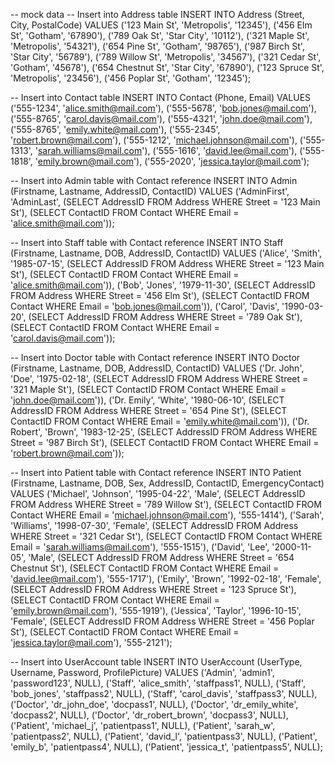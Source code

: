 -- mock data
-- Insert into Address table
INSERT INTO Address (Street, City, PostalCode) VALUES 
('123 Main St', 'Metropolis', '12345'),
('456 Elm St', 'Gotham', '67890'),
('789 Oak St', 'Star City', '10112'),
('321 Maple St', 'Metropolis', '54321'),
('654 Pine St', 'Gotham', '98765'),
('987 Birch St', 'Star City', '56789'),
('789 Willow St', 'Metropolis', '34567'),
('321 Cedar St', 'Gotham', '45678'),
('654 Chestnut St', 'Star City', '67890'),
('123 Spruce St', 'Metropolis', '23456'),
('456 Poplar St', 'Gotham', '12345');

-- Insert into Contact table
INSERT INTO Contact (Phone, Email) VALUES 
('555-1234', 'alice.smith@mail.com'),
('555-5678', 'bob.jones@mail.com'),
('555-8765', 'carol.davis@mail.com'),
('555-4321', 'john.doe@mail.com'),
('555-8765', 'emily.white@mail.com'),
('555-2345', 'robert.brown@mail.com'),
('555-1212', 'michael.johnson@mail.com'),
('555-1313', 'sarah.williams@mail.com'),
('555-1616', 'david.lee@mail.com'),
('555-1818', 'emily.brown@mail.com'),
('555-2020', 'jessica.taylor@mail.com');

-- Insert into Admin table with Contact reference
INSERT INTO Admin (Firstname, Lastname, AddressID, ContactID) VALUES 
('AdminFirst', 'AdminLast', 
(SELECT AddressID FROM Address WHERE Street = '123 Main St'), 
(SELECT ContactID FROM Contact WHERE Email = 'alice.smith@mail.com'));

-- Insert into Staff table with Contact reference
INSERT INTO Staff (Firstname, Lastname, DOB, AddressID, ContactID) VALUES 
('Alice', 'Smith', '1985-07-15', 
(SELECT AddressID FROM Address WHERE Street = '123 Main St'), 
(SELECT ContactID FROM Contact WHERE Email = 'alice.smith@mail.com')),
('Bob', 'Jones', '1979-11-30', 
(SELECT AddressID FROM Address WHERE Street = '456 Elm St'), 
(SELECT ContactID FROM Contact WHERE Email = 'bob.jones@mail.com')),
('Carol', 'Davis', '1990-03-20', 
(SELECT AddressID FROM Address WHERE Street = '789 Oak St'), 
(SELECT ContactID FROM Contact WHERE Email = 'carol.davis@mail.com'));

-- Insert into Doctor table with Contact reference
INSERT INTO Doctor (Firstname, Lastname, DOB, AddressID, ContactID) VALUES 
('Dr. John', 'Doe', '1975-02-18', 
(SELECT AddressID FROM Address WHERE Street = '321 Maple St'), 
(SELECT ContactID FROM Contact WHERE Email = 'john.doe@mail.com')),
('Dr. Emily', 'White', '1980-06-10', 
(SELECT AddressID FROM Address WHERE Street = '654 Pine St'), 
(SELECT ContactID FROM Contact WHERE Email = 'emily.white@mail.com')),
('Dr. Robert', 'Brown', '1983-12-25', 
(SELECT AddressID FROM Address WHERE Street = '987 Birch St'), 
(SELECT ContactID FROM Contact WHERE Email = 'robert.brown@mail.com'));

-- Insert into Patient table with Contact reference
INSERT INTO Patient (Firstname, Lastname, DOB, Sex, AddressID, ContactID, EmergencyContact) VALUES 
('Michael', 'Johnson', '1995-04-22', 'Male', 
(SELECT AddressID FROM Address WHERE Street = '789 Willow St'), 
(SELECT ContactID FROM Contact WHERE Email = 'michael.johnson@mail.com'), '555-1414'),
('Sarah', 'Williams', '1998-07-30', 'Female', 
(SELECT AddressID FROM Address WHERE Street = '321 Cedar St'), 
(SELECT ContactID FROM Contact WHERE Email = 'sarah.williams@mail.com'), '555-1515'),
('David', 'Lee', '2000-11-05', 'Male', 
(SELECT AddressID FROM Address WHERE Street = '654 Chestnut St'), 
(SELECT ContactID FROM Contact WHERE Email = 'david.lee@mail.com'), '555-1717'),
('Emily', 'Brown', '1992-02-18', 'Female', 
(SELECT AddressID FROM Address WHERE Street = '123 Spruce St'), 
(SELECT ContactID FROM Contact WHERE Email = 'emily.brown@mail.com'), '555-1919'),
('Jessica', 'Taylor', '1996-10-15', 'Female', 
(SELECT AddressID FROM Address WHERE Street = '456 Poplar St'), 
(SELECT ContactID FROM Contact WHERE Email = 'jessica.taylor@mail.com'), '555-2121');

-- Insert into UserAccount table
INSERT INTO UserAccount (UserType, Username, Password, ProfilePicture) VALUES 
('Admin', 'admin1', 'password123', NULL),
('Staff', 'alice_smith', 'staffpass1', NULL),
('Staff', 'bob_jones', 'staffpass2', NULL),
('Staff', 'carol_davis', 'staffpass3', NULL),
('Doctor', 'dr_john_doe', 'docpass1', NULL),
('Doctor', 'dr_emily_white', 'docpass2', NULL),
('Doctor', 'dr_robert_brown', 'docpass3', NULL),
('Patient', 'michael_j', 'patientpass1', NULL),
('Patient', 'sarah_w', 'patientpass2', NULL),
('Patient', 'david_l', 'patientpass3', NULL),
('Patient', 'emily_b', 'patientpass4', NULL),
('Patient', 'jessica_t', 'patientpass5', NULL);
